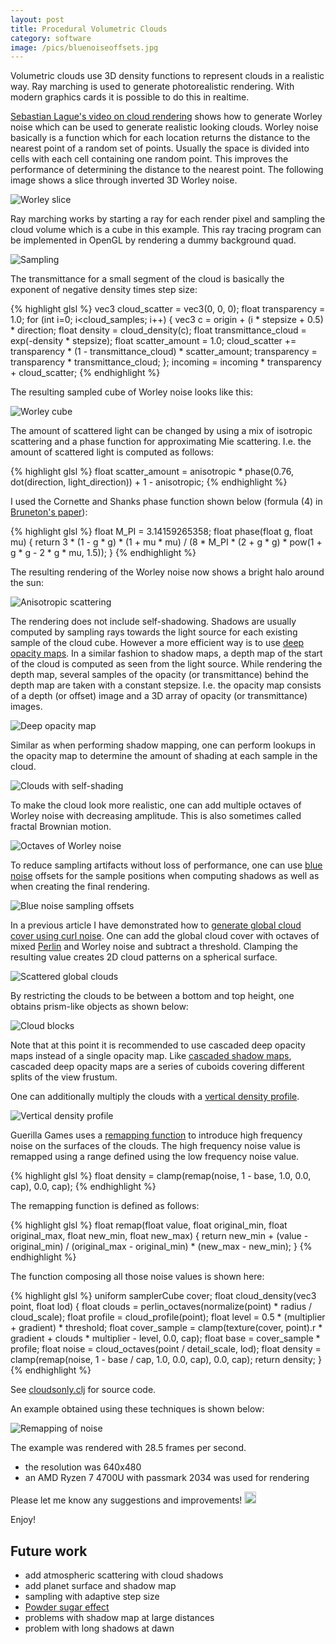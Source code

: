 ```yaml
---
layout: post
title: Procedural Volumetric Clouds
category: software
image: /pics/bluenoiseoffsets.jpg
---
```


Volumetric clouds use 3D density functions to represent clouds in a realistic way.
Ray marching is used to generate photorealistic rendering.
With modern graphics cards it is possible to do this in realtime.

[Sebastian Lague's video on cloud rendering][1] shows how to generate Worley noise which can be used to generate realistic looking clouds.
Worley noise basically is a function which for each location returns the distance to the nearest point of a random set of points.
Usually the space is divided into cells with each cell containing one random point.
This improves the performance of determining the distance to the nearest point.
The following image shows a slice through inverted 3D Worley noise.

![Worley slice](/pics/worley.png)

Ray marching works by starting a ray for each render pixel and sampling the cloud volume which is a cube in this example.
This ray tracing program can be implemented in OpenGL by rendering a dummy background quad.

![Sampling](/pics/sampling.png)

The transmittance for a small segment of the cloud is basically the exponent of negative density times step size:

{% highlight glsl %}
vec3 cloud_scatter = vec3(0, 0, 0);
float transparency = 1.0;
for (int i=0; i<cloud_samples; i++) {
  vec3 c = origin + (i * stepsize + 0.5) * direction;
  float density = cloud_density(c);
  float transmittance_cloud = exp(-density * stepsize);
  float scatter_amount = 1.0;
  cloud_scatter += transparency * (1 - transmittance_cloud) * scatter_amount;
  transparency = transparency * transmittance_cloud;
};
incoming = incoming * transparency + cloud_scatter;
{% endhighlight %}

The resulting sampled cube of Worley noise looks like this:

![Worley cube](/pics/worleycube.jpg)

The amount of scattered light can be changed by using a mix of isotropic scattering and a phase function for approximating Mie scattering.
I.e. the amount of scattered light is computed as follows:

{% highlight glsl %}
  float scatter_amount = anisotropic * phase(0.76, dot(direction, light_direction)) + 1 - anisotropic;
{% endhighlight %}

I used the Cornette and Shanks phase function shown below (formula (4) in [Bruneton's paper][8]):

{% highlight glsl %}
float M_PI = 3.14159265358;
float phase(float g, float mu)
{
  return 3 * (1 - g * g) * (1 + mu * mu) / (8 * M_PI * (2 + g * g) * pow(1 + g * g - 2 * g * mu, 1.5));
}
{% endhighlight %}

The resulting rendering of the Worley noise now shows a bright halo around the sun:

![Anisotropic scattering](/pics/anisotropic.jpg)

The rendering does not include self-shadowing.
Shadows are usually computed by sampling rays towards the light source for each existing sample of the cloud cube.
However a more efficient way is to use [deep opacity maps][5].
In a similar fashion to shadow maps, a depth map of the start of the cloud is computed as seen from the light source.
While rendering the depth map, several samples of the opacity (or transmittance) behind the depth map are taken with a constant stepsize.
I.e. the opacity map consists of a depth (or offset) image and a 3D array of opacity (or transmittance) images.

![Deep opacity map](/pics/deepopacity.png)

Similar as when performing shadow mapping, one can perform lookups in the opacity map to determine the amount of shading at each sample in the cloud.

![Clouds with self-shading](/pics/cloudshadow.jpg)

To make the cloud look more realistic, one can add multiple octaves of Worley noise with decreasing amplitude.
This is also sometimes called fractal Brownian motion.

![Octaves of Worley noise](/pics/octaves.jpg)

To reduce sampling artifacts without loss of performance, one can use [blue noise][7] offsets for the sample positions when computing shadows as well as when creating the final rendering.

![Blue noise sampling offsets](/pics/bluenoiseoffsets.jpg)

In a previous article I have demonstrated how to [generate global cloud cover using curl noise][4].
One can add the global cloud cover with octaves of mixed [Perlin][6] and Worley noise and subtract a threshold.
Clamping the resulting value creates 2D cloud patterns on a spherical surface.

![Scattered global clouds](/pics/scatteredclouds.jpg)

By restricting the clouds to be between a bottom and top height, one obtains prism-like objects as shown below:

![Cloud blocks](/pics/cloudblocks.jpg)

Note that at this point it is recommended to use cascaded deep opacity maps instead of a single opacity map.
Like [cascaded shadow maps][10], cascaded deep opacity maps are a series of cuboids covering different splits of the view frustum.

One can additionally multiply the clouds with a [vertical density profile][9].

![Vertical density profile](/pics/cloudprofile.jpg)

Guerilla Games uses a [remapping function][3] to introduce high frequency noise on the surfaces of the clouds.
The high frequency noise value is remapped using a range defined using the low frequency noise value.

{% highlight glsl %}
float density = clamp(remap(noise, 1 - base, 1.0, 0.0, cap), 0.0, cap);
{% endhighlight %}

The remapping function is defined as follows:

{% highlight glsl %}
float remap(float value, float original_min, float original_max, float new_min, float new_max)
{
  return new_min + (value - original_min) / (original_max - original_min) * (new_max - new_min);
}
{% endhighlight %}

The function composing all those noise values is shown here:

{% highlight glsl %}
uniform samplerCube cover;
float cloud_density(vec3 point, float lod)
{
  float clouds = perlin_octaves(normalize(point) * radius / cloud_scale);
  float profile = cloud_profile(point);
  float level = 0.5 * (multiplier + gradient) * threshold;
  float cover_sample = clamp(texture(cover, point).r * gradient + clouds * multiplier - level, 0.0, cap);
  float base = cover_sample * profile;
  float noise = cloud_octaves(point / detail_scale, lod);
  float density = clamp(remap(noise, 1 - base / cap, 1.0, 0.0, cap), 0.0, cap);
  return density;
}
{% endhighlight %}

See [cloudsonly.clj](https://github.com/wedesoft/sfsim25/blob/8efe07f3c426d0564d8244b40432448ce16a6fb7/etc/cloudsonly.clj) for source code.

An example obtained using these techniques is shown below:

![Remapping of noise](/pics/remapping.jpg)

The example was rendered with 28.5 frames per second.
* the resolution was 640x480
* an AMD Ryzen 7 4700U with passmark 2034 was used for rendering

Please let me know any suggestions and improvements!
<img src="/pics/bounce.gif" width="19" alt=""/>

Enjoy!

## Future work

* add atmospheric scattering with cloud shadows
* add planet surface and shadow map
* sampling with adaptive step size
* [Powder sugar effect][2]
* problems with shadow map at large distances
* problem with long shadows at dawn

[1]: https://www.youtube.com/watch?v=4QOcCGI6xOU
[2]: https://www.youtube.com/watch?v=Qj_tK_mdRcA
[3]: https://www.guerrilla-games.com/read/the-real-time-volumetric-cloudscapes-of-horizon-zero-dawn
[4]: https://www.wedesoft.de/software/2023/03/20/procedural-global-cloud-cover/
[5]: http://www.cemyuksel.com/research/deepopacity/
[6]: https://adrianb.io/2014/08/09/perlinnoise.html
[7]: https://www.wedesoft.de/software/2022/09/21/blue-noise-dithering/
[8]: https://inria.hal.science/inria-00288758/document
[9]: https://www.youtube.com/watch?v=p48rNiJBFG0
[10]: https://web.archive.org/web/20220526080455/https://dev.theomader.com/cascaded-shadow-mapping-1/
